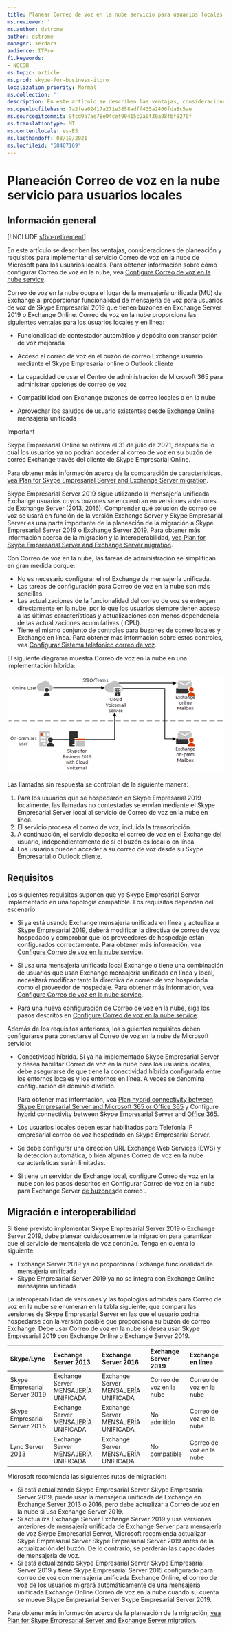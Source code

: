 ```yaml
---
title: Planear Correo de voz en la nube servicio para usuarios locales| PBX Skype Empresarial Server 2019
ms.reviewer: ''
ms.author: dstrome
author: dstrome
manager: serdars
audience: ITPro
f1.keywords:
- NOCSH
ms.topic: article
ms.prod: skype-for-business-itpro
localization_priority: Normal
ms.collection: ''
description: En este artículo se describen las ventajas, consideraciones de planeación y requisitos para implementar el Correo de voz en la nube de Microsoft servicio. Para obtener información sobre cómo configurar Correo de voz en la nube, vea Configuring Correo de voz en la nube.
ms.openlocfilehash: 7a2fea02417a271e3858adff435a2406fda8c5ae
ms.sourcegitcommit: 9fcd9a7ae78e04cef90415c2a0f30a98fbf8270f
ms.translationtype: MT
ms.contentlocale: es-ES
ms.lasthandoff: 08/19/2021
ms.locfileid: "58407169"
---
```

# <a name="plan-cloud-voicemail-service-for-on-premises-users"></a>Planeación Correo de voz en la nube servicio para usuarios locales

## <a name="overview"></a>Información general

[!INCLUDE [sfbo-retirement](../../Hub/includes/sfbo-retirement.md)]

En este artículo se describen las ventajas, consideraciones de planeación y requisitos para implementar el servicio Correo de voz en la nube de Microsoft para los usuarios locales. Para obtener información sobre cómo configurar Correo de voz en la nube, vea [Configure Correo de voz en la nube service](configure-cloud-voicemail.md).

Correo de voz en la nube ocupa el lugar de la mensajería unificada (MU) de Exchange al proporcionar funcionalidad de mensajería de voz para usuarios de voz de Skype Empresarial 2019 que tienen buzones en Exchange Server 2019 o Exchange Online. Correo de voz en la nube proporciona las siguientes ventajas para los usuarios locales y en línea:

- Funcionalidad de contestador automático y depósito con transcripción de voz mejorada

- Acceso al correo de voz en el buzón de correo Exchange usuario mediante el Skype Empresarial online o Outlook cliente

- La capacidad de usar el Centro de administración de Microsoft 365 para administrar opciones de correo de voz

- Compatibilidad con Exchange buzones de correo locales o en la nube

- Aprovechar los saludos de usuario existentes desde Exchange Online mensajería unificada

> [!Important]
> Skype Empresarial Online se retirará el 31 de julio de 2021, después de lo cual los usuarios ya no podrán acceder al correo de voz en su buzón de correo Exchange través del cliente de Skype Empresarial Online.

Para obtener más información acerca de la comparación de características, [vea Plan for Skype Empresarial Server and Exchange Server migration](plan-um-migration.md).

Skype Empresarial Server 2019 sigue utilizando la mensajería unificada Exchange usuarios cuyos buzones se encuentran en versiones anteriores de Exchange Server (2013, 2016).  Comprender qué solución de correo de voz se usará en función de la versión Exchange Server y Skype Empresarial Server es una parte importante de la planeación de la migración a Skype Empresarial Server 2019 o Exchange Server 2019. Para obtener más información acerca de la migración y la interoperabilidad, [vea Plan for Skype Empresarial Server and Exchange Server migration](plan-um-migration.md).

Con Correo de voz en la nube, las tareas de administración se simplifican en gran medida porque:

- No es necesario configurar el rol Exchange de mensajería unificada.
- Las tareas de configuración para Correo de voz en la nube son más sencillas.
- Las actualizaciones de la funcionalidad del correo de voz se entregan directamente en la nube, por lo que los usuarios siempre tienen acceso a las últimas características y actualizaciones con menos dependencia de las actualizaciones acumulativas ( CPU).
- Tiene el mismo conjunto de controles para buzones de correo locales y Exchange en línea. Para obtener más información sobre estos controles, vea [Configurar Sistema telefónico correo de voz](https://support.office.com/article/Set-up-Phone-System-voicemail-Admin-help-9c590873-b014-4df3-9e27-1bb97322a79d).

El siguiente diagrama muestra Correo de voz en la nube en una implementación híbrida:

![SfB Correo de voz en la nube](../../sfbserver2019/media/plan-cloud-voice-mail-server1.png)

Las llamadas sin respuesta se controlan de la siguiente manera:  

1. Para los usuarios que se hospedaron en Skype Empresarial 2019 localmente, las llamadas no contestadas se envían mediante el Skype Empresarial Server local al servicio de Correo de voz en la nube en línea.
2. El servicio procesa el correo de voz, incluida la transcripción.
3. A continuación, el servicio deposita el correo de voz en el Exchange del usuario, independientemente de si el buzón es local o en línea.  
4. Los usuarios pueden acceder a su correo de voz desde su Skype Empresarial o Outlook cliente.

## <a name="requirements"></a>Requisitos

Los siguientes requisitos suponen que ya Skype Empresarial Server implementado en una topología compatible.  Los requisitos dependen del escenario:

- Si ya está usando Exchange mensajería unificada en línea y actualiza a Skype Empresarial 2019, deberá modificar la directiva de correo de voz hospedado y comprobar que los proveedores de hospedaje están configurados correctamente. Para obtener más información, vea [Configure Correo de voz en la nube service](configure-cloud-voicemail.md).

- Si usa una mensajería unificada local Exchange o tiene una combinación de usuarios que usan Exchange mensajería unificada en línea y local, necesitará modificar tanto la directiva de correo de voz hospedada como el proveedor de hospedaje.  Para obtener más información, vea [Configure Correo de voz en la nube service](configure-cloud-voicemail.md).

- Para una nueva configuración de Correo de voz en la nube, siga los pasos descritos en [Configure Correo de voz en la nube service](configure-cloud-voicemail.md).

Además de los requisitos anteriores, los siguientes requisitos deben configurarse para conectarse al Correo de voz en la nube de Microsoft servicio:

- Conectividad híbrida. Si ya ha implementado Skype Empresarial Server y desea habilitar Correo de voz en la nube para los usuarios locales, debe asegurarse de que tiene la conectividad híbrida configurada entre los entornos locales y los entornos en línea. A veces se denomina configuración de dominio dividido.

   Para obtener más información, vea [Plan hybrid connectivity between Skype Empresarial Server and Microsoft 365 or Office 365](plan-hybrid-connectivity.md) y Configure hybrid connectivity between Skype Empresarial Server and [Office 365](configure-hybrid-connectivity.md).

- Los usuarios locales deben estar habilitados para Telefonía IP empresarial correo de voz hospedado en Skype Empresarial Server.

- Se debe configurar una dirección URL Exchange Web Services (EWS) y la detección automática, o bien algunas Correo de voz en la nube características serán limitadas.

- Si tiene un servidor de Exchange local, configure Correo de voz en la nube con los pasos descritos en Configurar Correo de voz en la nube para Exchange Server [de buzones](/microsoftteams/set-up-phone-system-voicemail#set-up-cloud-voicemail-for-exchange-server-mailbox-users)de correo .

## <a name="migration-and-interoperability"></a>Migración e interoperabilidad

Si tiene previsto implementar Skype Empresarial Server 2019 o Exchange Server 2019, debe planear cuidadosamente la migración para garantizar que el servicio de mensajería de voz continúe. Tenga en cuenta lo siguiente:

- Exchange Server 2019 ya no proporciona Exchange funcionalidad de mensajería unificada
- Skype Empresarial Server 2019 ya no se integra con Exchange Online mensajería unificada

La interoperabilidad de versiones y las topologías admitidas para Correo de voz en la nube se enumeran en la tabla siguiente, que compara las versiones de Skype Empresarial Server en las que el usuario podría hospedarse con la versión posible que proporciona su buzón de correo Exchange. Debe usar Correo de voz en la nube si desea usar Skype Empresarial 2019 con Exchange Online o Exchange Server 2019.

| Skype/Lync | Exchange Server 2013 | Exchange Server 2016 | Exchange Server 2019 | Exchange en línea   |
|:---    |:--- |:--- |:--- |:---  |
| Skype Empresarial Server 2019 | Exchange Server MENSAJERÍA UNIFICADA | Exchange Server MENSAJERÍA UNIFICADA | Correo de voz en la nube | Correo de voz en la nube |
| Skype Empresarial Server 2015 | Exchange Server MENSAJERÍA UNIFICADA | Exchange Server MENSAJERÍA UNIFICADA | No admitido | Correo de voz en la nube |
| Lync Server 2013 <br>  | Exchange Server MENSAJERÍA UNIFICADA | Exchange Server MENSAJERÍA UNIFICADA | No compatible | Correo de voz en la nube |

Microsoft recomienda las siguientes rutas de migración:

- Si está actualizando Skype Empresarial Server Skype Empresarial Server 2019, puede usar la mensajería unificada de Exchange en Exchange Server 2013 o 2016, pero debe actualizar a Correo de voz en la nube si usa Exchange Server 2019.
- Si actualiza Exchange Server Exchange Server 2019 y usa versiones anteriores de mensajería unificada de Exchange Server para mensajería de voz Skype Empresarial Server, Microsoft recomienda actualizar Skype Empresarial Server Skype Empresarial Server 2019 antes de la actualización del buzón.  De lo contrario, se perderán las capacidades de mensajería de voz.
- Si está actualizando Skype Empresarial Server Skype Empresarial Server 2019 y tiene Skype Empresarial Server 2015 configurado para correo de voz con mensajería unificada Exchange Online, el correo de voz de los usuarios migrará automáticamente de una mensajería unificada Exchange Online Correo de voz en la nube cuando su cuenta se mueve Skype Empresarial Server Skype Empresarial Server 2019. 

Para obtener más información acerca de la planeación de la migración, [vea Plan for Skype Empresarial Server and Exchange Server migration](plan-um-migration.md).